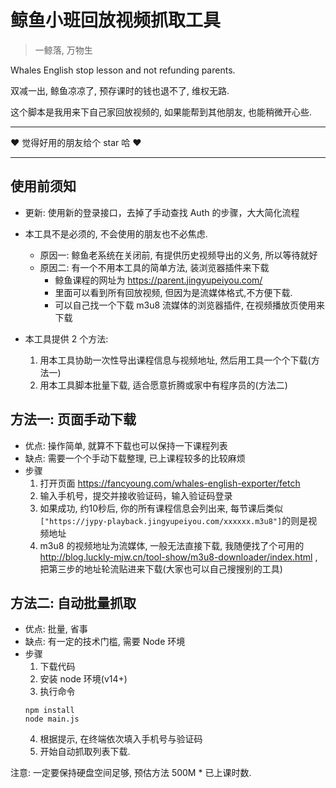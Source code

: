 # 鲸鱼小班回放视频抓取工具

> 一鲸落, 万物生

Whales English stop lesson and not refunding parents.

双减一出, 鲸鱼凉凉了, 预存课时的钱也退不了, 维权无路.

这个脚本是我用来下自己家回放视频的, 如果能帮到其他朋友, 也能稍微开心些.

---
❤️  觉得好用的朋友给个 star 哈  ❤️ 

---
## 使用前须知

- 更新: 使用新的登录接口，去掉了手动查找 Auth 的步骤，大大简化流程
- 本工具不是必须的, 不会使用的朋友也不必焦虑. 
  - 原因一: 鲸鱼老系统在关闭前, 有提供历史视频导出的义务, 所以等待就好
  - 原因二: 有一个不用本工具的简单方法, 装浏览器插件来下载  
    - 鲸鱼课程的网址为 https://parent.jingyupeiyou.com/   
    - 里面可以看到所有回放视频, 但因为是流媒体格式,不方便下载.   
    - 可以自己找一个下载 m3u8 流媒体的浏览器插件, 在视频播放页使用来下载

- 本工具提供 2 个方法: 
  1. 用本工具协助一次性导出课程信息与视频地址, 然后用工具一个个下载(方法一) 
  2. 用本工具脚本批量下载, 适合愿意折腾或家中有程序员的(方法二) 

## 方法一: 页面手动下载

- 优点: 操作简单, 就算不下载也可以保持一下课程列表
- 缺点: 需要一个个手动下载整理, 已上课程较多的比较麻烦
- 步骤
  1. 打开页面 https://fancyoung.com/whales-english-exporter/fetch
  2. 输入手机号，提交并接收验证码，输入验证码登录
  3. 如果成功, 约10秒后, 你的所有课程信息会列出来, 每节课后类似`["https://jypy-playback.jingyupeiyou.com/xxxxxx.m3u8"]`的则是视频地址
  4. m3u8 的视频地址为流媒体, 一般无法直接下载, 我随便找了个可用的 http://blog.luckly-mjw.cn/tool-show/m3u8-downloader/index.html , 把第三步的地址轮流贴进来下载(大家也可以自己搜搜别的工具)

## 方法二: 自动批量抓取

- 优点: 批量, 省事
- 缺点: 有一定的技术门槛, 需要 Node 环境
- 步骤
  1. 下载代码
  2. 安装 node 环境(v14+)
  3. 执行命令
  ```
  npm install
  node main.js
  ```
  4. 根据提示, 在终端依次填入手机号与验证码
  5. 开始自动抓取列表下载.

注意: 一定要保持硬盘空间足够, 预估方法 500M * 已上课时数.